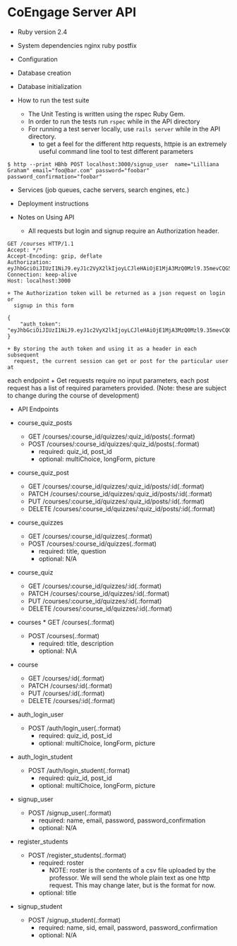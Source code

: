 # CoEngage Server API

* Ruby version
	2.4

* System dependencies
	nginx
	ruby
	postfix

* Configuration

* Database creation

* Database initialization

* How to run the test suite
	* The Unit Testing is written using the rspec Ruby Gem.
	* In order to run the tests run ``` rspec ``` while in the API directory
	* For running a test server locally, use ``` rails server ``` while in the 
		API directory.
		* to get a feel for the different http requests, httpie is an extremely
		  useful command line tool to test different parameters
```
$ http --print HBhb POST localhost:3000/signup_user  name="Lilliana Graham" email="foo@bar.com" password="foobar" password_confirmation="foobar"
```

* Services (job queues, cache servers, search engines, etc.)

* Deployment instructions


* Notes on Using API

	+ All requests but login and signup require an Authorization header. 

```
GET /courses HTTP/1.1
Accept: */*
Accept-Encoding: gzip, deflate
Authorization: eyJhbGciOiJIUzI1NiJ9.eyJ1c2VyX2lkIjoyLCJleHAiOjE1MjA3MzQ0Mzl9.35mevCQG59Lz_qsOJmo_dkJHiHr1z35YPtDVzO3Wq8A
Connection: keep-alive
Host: localhost:3000
```

	+ The Authorization token will be returned as a json request on login or
	  signup in this form

```
{
    "auth_token": "eyJhbGciOiJIUzI1NiJ9.eyJ1c2VyX2lkIjoyLCJleHAiOjE1MjA3MzQ0Mzl9.35mevCQG59Lz_qsOJmo_dkJHiHr1z35YPtDVzO3Wq8A"
}
```

	+ By storing the auth token and using it as a header in each subsequent
	  request, the current session can get or post for the particular user at
each endpoint
	+ Get requests require no input parameters, each post request has a list of
	  required parameters provided. (Note: these are subject to change during
the course of development)

* API Endpoints

* course_quiz_posts 
	* GET 		/courses/:course_id/quizzes/:quiz_id/posts(.:format) 
	* POST 	/courses/:course_id/quizzes/:quiz_id/posts(.:format)
		* required: quiz_id, post_id
		* optional: multiChoice, longForm, picture
* course_quiz_post 
	* GET 		/courses/:course_id/quizzes/:quiz_id/posts/:id(.:format)
	* PATCH 	/courses/:course_id/quizzes/:quiz_id/posts/:id(.:format)
	* PUT 		/courses/:course_id/quizzes/:quiz_id/posts/:id(.:format)
	* DELETE 	/courses/:course_id/quizzes/:quiz_id/posts/:id(.:format)
* course_quizzes	
	*  GET 		/courses/:course_id/quizzes(.:format)
	* POST 	/courses/:course_id/quizzes(.:format)
		* required: title, question
		* optional: N/A
* course_quiz	
	* GET 		/courses/:course_id/quizzes/:id(.:format)
	* PATCH 	/courses/:course_id/quizzes/:id(.:format)
	* PUT 		/courses/:course_id/quizzes/:id(.:format)
	* DELETE 	/courses/:course_id/quizzes/:id(.:format)
* courses	* GET 		/courses(.:format)
	* POST 	/courses(.:format)
		* required: title, description
		* optional: N\A
* course
	* GET 		/courses/:id(.:format)
	* PATCH 	/courses/:id(.:format)
	* PUT 		/courses/:id(.:format)
	* DELETE 	/courses/:id(.:format)
* auth_login_user
	* POST 	/auth/login_user(.:format)
		* required: quiz_id, post_id
		* optional: multiChoice, longForm, picture
* auth_login_student 
	* POST 	/auth/login_student(.:format)
		* required: quiz_id, post_id
		* optional: multiChoice, longForm, picture
* signup_user
	* POST 	/signup_user(.:format)
		* required: name, email, password, password_confirmation
		* optional: N/A
* register_students
	* POST 	/register_students(.:format)
		* required: roster
			* NOTE: roster is the contents of a csv file uploaded by the professor.
					We will send the whole plain text as one http request. This
					may change later, but is the format for now.
		* optional: title
* signup_student
	* POST 	/signup_student(.:format)
		* required: name, sid, email, password, password_confirmation
		* optional: N/A

